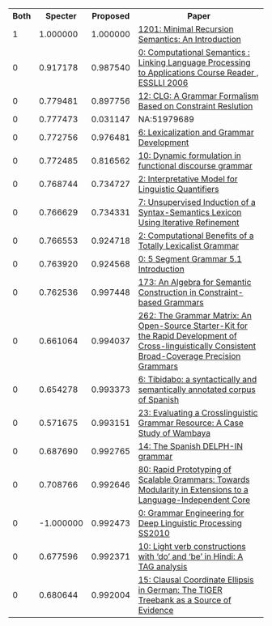 <html><table><tr>
<th>Both</th>
<th>Specter</th>
<th>Proposed</th>
<th>Paper</th>
</tr>
<tr>
<td>1</td>
<td>1.000000</td>
<td>1.000000</td>
<td><a href="https://www.semanticscholar.org/paper/e867a965033a074e4074875e0916ce1ca42f3bf6">1201: Minimal Recursion Semantics: An Introduction</a></td>
</tr>
<tr>
<td>0</td>
<td>0.917178</td>
<td>0.987540</td>
<td><a href="https://www.semanticscholar.org/paper/0fd60a69cd50b696e6cbbc8957d3294648fbd124">0: Computational Semantics : Linking Language Processing to Applications Course Reader , ESSLLI 2006</a></td>
</tr>
<tr>
<td>0</td>
<td>0.779481</td>
<td>0.897756</td>
<td><a href="https://www.semanticscholar.org/paper/5645f11dfbf9b5892412ce6b41eb1e554ddd4a9f">12: CLG: A Grammar Formalism Based on Constraint Reslution</a></td>
</tr>
<tr>
<td>0</td>
<td>0.777473</td>
<td>0.031147</td>
<td>NA:51979689</td>
</tr>
<tr>
<td>0</td>
<td>0.772756</td>
<td>0.976481</td>
<td><a href="https://www.semanticscholar.org/paper/1a51ee1aa8541a0026c405b3b462c0af9cf10ddd">6: Lexicalization and Grammar Development</a></td>
</tr>
<tr>
<td>0</td>
<td>0.772485</td>
<td>0.816562</td>
<td><a href="https://www.semanticscholar.org/paper/821d9e6cd2fec11c8139c2fac934a8ffd7207305">10: Dynamic formulation in functional discourse grammar</a></td>
</tr>
<tr>
<td>0</td>
<td>0.768744</td>
<td>0.734727</td>
<td><a href="https://www.semanticscholar.org/paper/a6e8246d5db6ada26d338a2e08db5133d5c65aac">2: Interpretative Model for Linguistic Quantifiers</a></td>
</tr>
<tr>
<td>0</td>
<td>0.766629</td>
<td>0.734331</td>
<td><a href="https://www.semanticscholar.org/paper/c4f5170136ab28f0e981142a28b0b4296d3df996">7: Unsupervised Induction of a Syntax-Semantics Lexicon Using Iterative Refinement</a></td>
</tr>
<tr>
<td>0</td>
<td>0.766553</td>
<td>0.924718</td>
<td><a href="https://www.semanticscholar.org/paper/e824ee0fac848ed6da5292349dd227794de00e3d">2: Computational Benefits of a Totally Lexicalist Grammar</a></td>
</tr>
<tr>
<td>0</td>
<td>0.763920</td>
<td>0.924568</td>
<td><a href="https://www.semanticscholar.org/paper/ac86088263f2a195e2a8cc5a7a7cc609faf230d9">0: 5 Segment Grammar 5.1 Introduction</a></td>
</tr>
<tr>
<td>0</td>
<td>0.762536</td>
<td>0.997448</td>
<td><a href="https://www.semanticscholar.org/paper/e006247c9584f39593bed908827cca40b74cdf66">173: An Algebra for Semantic Construction in Constraint-based Grammars</a></td>
</tr>
<tr>
<td>0</td>
<td>0.661064</td>
<td>0.994037</td>
<td><a href="https://www.semanticscholar.org/paper/3904de65eca0e3a31ad3ea10e94fdd90599a5033">262: The Grammar Matrix: An Open-Source Starter-Kit for the Rapid Development of Cross-linguistically Consistent Broad-Coverage Precision Grammars</a></td>
</tr>
<tr>
<td>0</td>
<td>0.654278</td>
<td>0.993373</td>
<td><a href="https://www.semanticscholar.org/paper/48ea848e2c8b060c103600ca17bfcc41ab24a7f3">6: Tibidabo: a syntactically and semantically annotated corpus of Spanish</a></td>
</tr>
<tr>
<td>0</td>
<td>0.571675</td>
<td>0.993151</td>
<td><a href="https://www.semanticscholar.org/paper/3f604460bdc7aa5abc19885fc96c4e686a4732dc">23: Evaluating a Crosslinguistic Grammar Resource: A Case Study of Wambaya</a></td>
</tr>
<tr>
<td>0</td>
<td>0.687690</td>
<td>0.992765</td>
<td><a href="https://www.semanticscholar.org/paper/eebefbe697c477e3dbb928462fae7c74a97a7c1f">14: The Spanish DELPH-IN grammar</a></td>
</tr>
<tr>
<td>0</td>
<td>0.708766</td>
<td>0.992646</td>
<td><a href="https://www.semanticscholar.org/paper/c9639918614f95f6fe089b184ba2fa8424097c95">80: Rapid Prototyping of Scalable Grammars: Towards Modularity in Extensions to a Language-Independent Core</a></td>
</tr>
<tr>
<td>0</td>
<td>-1.000000</td>
<td>0.992473</td>
<td><a href="https://www.semanticscholar.org/paper/9fc397eda17df7e686a3a43f8e5bd4239818a20a">0: Grammar Engineering for Deep Linguistic Processing SS2010</a></td>
</tr>
<tr>
<td>0</td>
<td>0.677596</td>
<td>0.992371</td>
<td><a href="https://www.semanticscholar.org/paper/feb1f43d6cb789f633406434b99ad8861706d73c">10: Light verb constructions with ‘do’ and ‘be’ in Hindi: A TAG analysis</a></td>
</tr>
<tr>
<td>0</td>
<td>0.680644</td>
<td>0.992004</td>
<td><a href="https://www.semanticscholar.org/paper/4933b0d3171109fbdf6dc8a6cbc9aa52f9889d9c">15: Clausal Coordinate Ellipsis in German: The TIGER Treebank as a Source of Evidence</a></td>
</tr>
</table></html>
